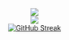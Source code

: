 
<!--
**tasFiquejim/tasFiquejim** is a ✨ _special_ ✨ repository because its `README.md` (this file) appears on your GitHub profile.

Here are some ideas to get you started:

- 🔭 I’m currently working on ...
- 🌱 I’m currently learning ...
- 👯 I’m looking to collaborate on ...
- 🤔 I’m looking for help with ...
- 💬 Ask me about ...
- 📫 How to reach me: ...
- 😄 Pronouns: ...
- ⚡ Fun fact: ...
-->
<!-- ### A K Tasfique Ahmed's GitHub Stats -->

<div align="center">
  <div style="display: flex; flex-direction: column; align-items: center; justify-content: center;">
    <a href="https://github.com/tasFiquejim">
      <img src="https://github-readme-stats.vercel.app/api?username=tasFiquejim&show_icons=true&theme=transparent&hide_border=true&hide=prs&bg_color=00000000" style="max-width: 100%;"/>
    </a>
    <a href="https://github.com/tasFiquejim">
      <img src="https://github-readme-stats.vercel.app/api/top-langs/?username=tasFiquejim&layout=compact&theme=transparent&hide_border=true&bg_color=00000000" style="max-width: 100%;"/>
    </a>
    <a href="https://git.io/streak-stats">
      <img src="https://streak-stats.demolab.com?user=tasFiquejim&theme=transparent&hide_border=true" alt="GitHub Streak" />
    </a>
  </div>
</div>

